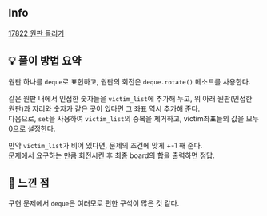 ## Info
[17822 원판 돌리기](https://www.acmicpc.net/problem/17822)

## 💡 풀이 방법 요약
원판 하나를 `deque`로 표현하고, 원판의 회전은 `deque.rotate()` 메소드를 사용한다.  
  
같은 원판 내에서 인접한 숫자들을 `victim_list`에 추가해 두고, 위 아래 원판(인접한 원판)과 자리와 숫자가 같은 곳이 있다면 그 좌표 역시 추가해 준다.  
다음으로, `set`을 사용하여 `victim_list`의 중복을 제거하고, victim좌표들의 값을 모두 0으로 설정한다.  
  
만약 `victim_list`가 비어 있다면, 문제의 조건에 맞게 +-1 해 준다.  
문제에서 요구하는 만큼 회전시킨 후 최종 board의 합을 출력하면 정답.


## 🙂 느낀 점
구현 문제에서 `deque`은 여러모로 편한 구석이 많은 것 같다.

